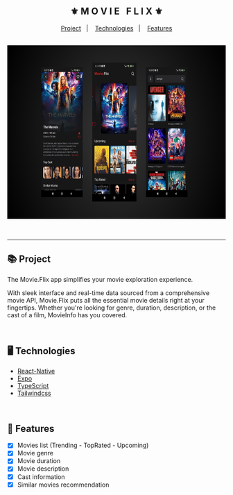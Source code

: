 <div align="center">
    <h2>⚜️ M O V I E &nbsp; F L I X ⚜️</h2>
</div>

<p align="center">
    <a href="#-project">Project</a>&nbsp;&nbsp;&nbsp;|&nbsp;&nbsp;&nbsp;
    <a href="#-technologies">Technologies</a>&nbsp;&nbsp;&nbsp;|&nbsp;&nbsp;&nbsp;
    <a href="#-features">Features</a>
</p>

<br/>

<div align="center">
    <img src="./.github/readme.png" alt="project image" height="400px"/>
</div>

<br/><hr/>

## 📚 Project

<p>The Movie.Flix app simplifies your movie exploration experience.</p>
<p>With sleek interface and real-time data sourced from a comprehensive movie API, Movie.Flix puts all the essential movie details right at your fingertips. Whether you're looking for genre, duration, description, or the cast of a film, MovieInfo has you covered.</p>

<br/>

## 🖥 Technologies

- [React-Native](https://reactnative.dev)
- [Expo](https://expo.dev)
- [TypeScript](https://www.typescriptlang.org/)
- [Tailwindcss](https://tailwindcss.com/)

<br/>

## 🧾 Features

- [x] Movies list (Trending - TopRated - Upcoming)
- [x] Movie genre
- [x] Movie duration
- [x] Movie description
- [x] Cast information
- [x] Similar movies recommendation
